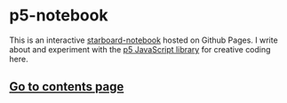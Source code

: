# p5-notebook

This is an interactive [starboard-notebook](https://github.com/gzuidhof/starboard-notebook) hosted on Github Pages. I write about and experiment with the [p5 JavaScript library](https://p5js.org/) for creative coding here.

## [Go to contents page](https://antony74.github.io/p5-notebook/src/index.html)
